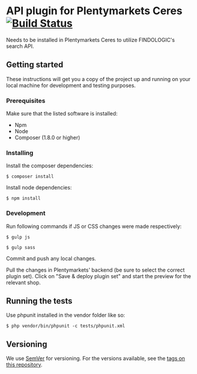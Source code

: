# API plugin for Plentymarkets Ceres [![Build Status](https://travis-ci.org/findologic/plugin-plentymarkets-ceres-api.svg?branch=development)](https://travis-ci.org/findologic/plugin-plentymarkets-ceres-api)

Needs to be installed in Plentymarkets Ceres to utilize FINDOLOGIC's search API.

## Getting started

These instructions will get you a copy of the project up and running on your local machine for development and testing purposes.

### Prerequisites

Make sure that the listed software is installed:

* Npm
* Node
* Composer (1.8.0 or higher)

### Installing

Install the composer dependencies:

```
$ composer install
```

Install node dependencies:

```
$ npm install
```

### Development

Run following commands if JS or CSS changes were made respectively:

```
$ gulp js
```

```
$ gulp sass
```

Commit and push any local changes.

Pull the changes in Plentymarkets' backend (be sure to select the correct plugin set). Click on "Save & deploy plugin set" and start the preview for the relevant shop.

## Running the tests

Use phpunit installed in the vendor folder like so:

```
$ php vendor/bin/phpunit -c tests/phpunit.xml 
```

## Versioning

We use [SemVer](http://semver.org/) for versioning. For the versions available, see the [tags on this repository](https://github.com/findologic/plugin-plentymarkets-ceres-api/tags). 
